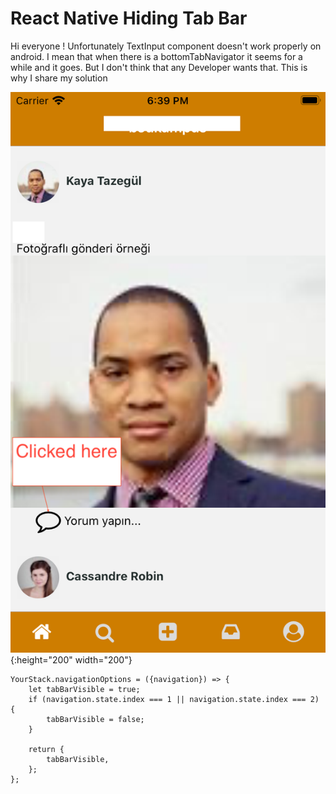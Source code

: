 # React Native Hiding Tab Bar

Hi everyone !
Unfortunately TextInput component doesn't work properly on android. I mean that when there is a bottomTabNavigator it seems for a while and it goes.
But I don't think that any Developer wants that. This is why I share my solution

![Repo List](https://github.com/muammeralkis/hello-world/blob/master/screenshots/Simulator%20Screen%20Shot%20-%20iPhone%206s%20-%202020-02-11%20at%2018.39.08.png){:height="200" width="200"}
```
YourStack.navigationOptions = ({navigation}) => {
    let tabBarVisible = true;
    if (navigation.state.index === 1 || navigation.state.index === 2) {
        tabBarVisible = false;
    }

    return {
        tabBarVisible,
    };
};
```

